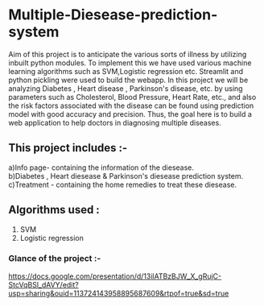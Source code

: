 # Multiple-Diesease-prediction-system

Aim of this project is to anticipate the various sorts of illness by utilizing inbuilt python modules. To implement this we have used various machine learning algorithms such as SVM,Logistic regression etc. Streamlit and python pickling were used to build the webapp.
In this project we will be analyzing Diabetes , Heart disease , Parkinson's disease, etc. by using parameters such as Cholesterol, Blood Pressure, Heart Rate, etc., and also the risk factors associated with the disease can be found using prediction model with good accuracy and precision. Thus, the goal here is to build a web application to help doctors in diagnosing multiple diseases.

## This project includes :-  
a)Info page- containing the information of the diesease. <br />
b)Diabetes , Heart diesease & Parkinson's diesease prediction system.  
c)Treatment - containing the home remedies to treat these diesease.

## Algorithms used :
1. SVM 
2. Logistic regression 

### Glance of the project :-  
https://docs.google.com/presentation/d/13ilATBzBJW_X_gRujC-StcVqBSl_dAVY/edit?usp=sharing&ouid=113724143958895687609&rtpof=true&sd=true
